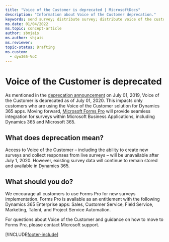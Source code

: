 ```yaml
---
title: "Voice of the Customer is deprecated | MicrosoftDocs"
description: "Information about Voice of the Customer deprecation."
keywords: send survey; distribute survey; distribute voice of the customer survey; track survey invite; deprecate voice of the customer
ms.date: 01/04/2022
ms.topic: concept-article
author: sbmjais
ms.author: shjais
ms.reviewer: 
topic-status: Drafting
ms.custom:
  - dyn365-VoC
---
```


# Voice of the Customer is deprecated

As mentioned in the [deprecation announcement](https://cloudblogs.microsoft.com/dynamics365/bdm/2019/07/01/voice-of-the-customer-deprecation/) on July 01, 2019, Voice of the Customer is deprecated as of July 01, 2020. This impacts only customers who are using the Voice of the Customer solution for Dynamics 365 apps. Moving forward, [Microsoft Forms Pro](https://formspro.microsoft.com/) will provide seamless integration for surveys within Microsoft Business Applications, including Dynamics 365 and Microsoft 365.

## What does deprecation mean?

Access to Voice of the Customer – including the ability to create new surveys and collect responses from live surveys – will be unavailable after July 1, 2020. However, existing survey data will continue to remain stored and available in Dynamics 365.

## What should you do?

We encourage all customers to use Forms Pro for new surveys implementation. Forms Pro is available as an entitlement with the following Dynamics 365 Enterprise apps: Sales, Customer Service, Field Service, Marketing, Talent, and Project Service Automation.

For questions about Voice of the Customer and guidance on how to move to Forms Pro, please contact Microsoft support.



[!INCLUDE[footer-include](../includes/footer-banner.md)]
